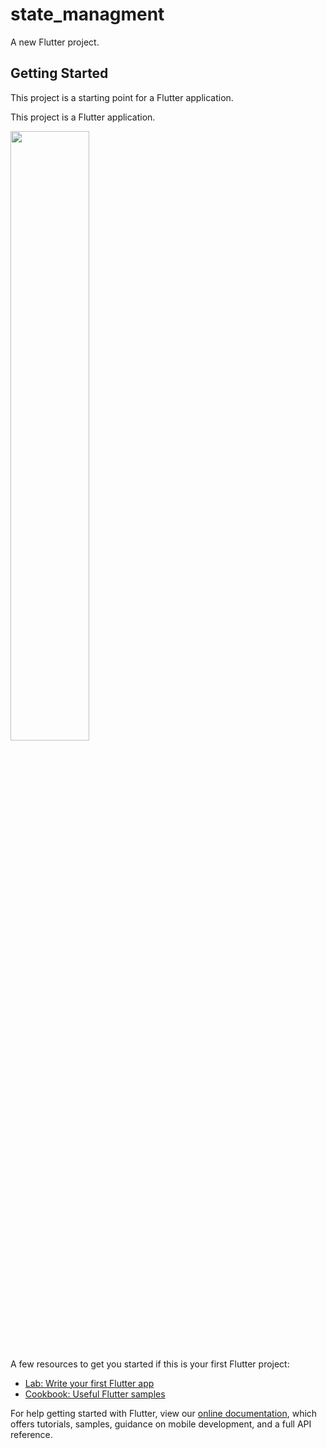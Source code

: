 # state_managment

A new Flutter project.

## Getting Started

This project is a starting point for a Flutter application.

This project is a Flutter application.


[<img src="https://i.ytimg.com/vi/Hc79sDi3f0U/maxresdefault.jpg" width="50%">](https://youtu.be/F4bCSZfbnOw "Now in Android: 55")

A few resources to get you started if this is your first Flutter project:

- [Lab: Write your first Flutter app](https://flutter.dev/docs/get-started/codelab)
- [Cookbook: Useful Flutter samples](https://flutter.dev/docs/cookbook)

For help getting started with Flutter, view our
[online documentation](https://flutter.dev/docs), which offers tutorials,
samples, guidance on mobile development, and a full API reference.
